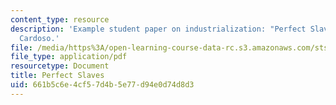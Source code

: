 ```yaml
---
content_type: resource
description: 'Example student paper on industrialization: "Perfect Slaves," by Daniel
  Cardoso.'
file: /media/https%3A/open-learning-course-data-rc.s3.amazonaws.com/sts-464-technology-and-the-literary-imagination-spring-2008/661b5c6e4cf57d4b5e77d94e0d74d8d3_dcardoso_wk4.pdf
file_type: application/pdf
resourcetype: Document
title: Perfect Slaves
uid: 661b5c6e-4cf5-7d4b-5e77-d94e0d74d8d3
---
```

